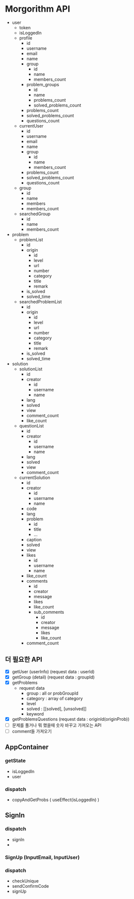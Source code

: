 # Morgorithm API
- user
  - token
  - isLoggedIn
  - profile
    - id
    - username
    - email
    - name
    - group
      - id
      - name
      - members_count
    - problem_groups
      - id
      - name
      - problems_count
      - solved_problems_count
    - problems_count
    - solved_problems_count
    - questions_count
  - currentUser
    - id
    - username
    - email
    - name
    - group
      - id
      - name
      - members_count
    - problems_count
    - solved_problems_count
    - questions_count
  - group
    - id
    - name
    - members
    - members_count
  - searchedGroup
    - id
    - name
    - members_count
- problem
  - problemList
    - id
    - origin
      - id
      - level
      - url
      - number
      - category
      - title
      - remark
    - is_solved
    - solved_time
  - searchedProblemList
    - id
    - origin
      - id
      - level
      - url
      - number
      - category
      - title
      - remark
    - is_solved
    - solved_time
- solution
  - solutionList
    - id
    - creator
      - id
      - username
      - name
    - lang
    - solved
    - view
    - comment_count
    - like_count
  - questionList
    - id
    - creator
      - id
      - username
      - name
    - lang
    - solved
    - view
    - comment_count
  - currentSolution
    - id
    - creator
      - id
      - username
      - name
    - code
    - lang
    - problem
      - id
      - title
      - ...
    - caption
    - solved
    - view
    - likes
      - id
      - username
      - name
    - like_count
    - comments
      - id
      - creator
      - message
      - likes
      - like_count
      - sub_comments
        - id
        - creator
        - message
        - likes
        - like_count
    - comment_count

## 더 필요한 API
- [x] getUser (userInfo) (request data : userId)
- [x] getGroup (detail) (request data : groupId)
- [x] getProblems
  - request data
    - group : all or probGroupId
    - category : array of category
    - level
    - solved : [[solved], [unsolved]]
    - keyword
- [x] getProblemsQuestions (request data : originId(originProb))
- [ ] 문제를 풀거나 뭐 했을때 숫자 바꾸고 가져오는 API
- [ ] comment들 가져오기

## AppContainer
### getState
- isLoggedIn
- user
### dispatch
- copyAndGetProbs ( useEffect(isLoggedIn) )

## SignIn
### dispatch
- signIn
- 

### SignUp (InputEmail, InputUser)
### dispatch
- checkUnique
- sendConfirmCode
- signUp